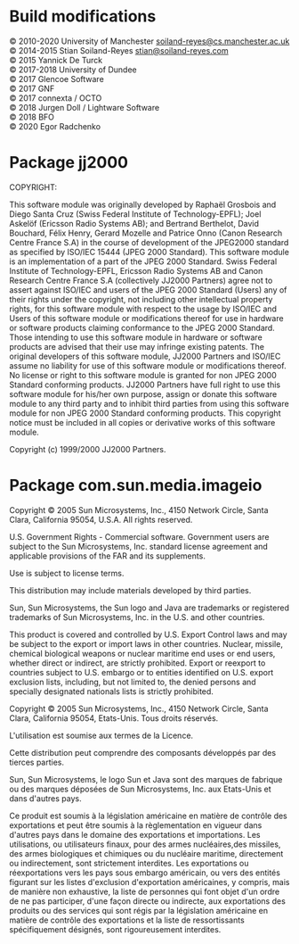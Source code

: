 # Build modifications

© 2010-2020 University of Manchester <soiland-reyes@cs.manchester.ac.uk>  
© 2014-2015 Stian Soiland-Reyes <stian@soiland-reyes.com>  
© 2015 Yannick De Turck  
© 2017-2018 University of Dundee  
© 2017 Glencoe Software  
© 2017 GNF  
© 2017 connexta / OCTO  
© 2018 Jurgen Doll / Lightware Software  
© 2018 BFO  
© 2020 Egor Radchenko  



# Package jj2000

 COPYRIGHT:

 This software module was originally developed by Raphaël Grosbois and
 Diego Santa Cruz (Swiss Federal Institute of Technology-EPFL); Joel
 Askelöf (Ericsson Radio Systems AB); and Bertrand Berthelot, David
 Bouchard, Félix Henry, Gerard Mozelle and Patrice Onno (Canon Research
 Centre France S.A) in the course of development of the JPEG2000
 standard as specified by ISO/IEC 15444 (JPEG 2000 Standard). This
 software module is an implementation of a part of the JPEG 2000
 Standard. Swiss Federal Institute of Technology-EPFL, Ericsson Radio
 Systems AB and Canon Research Centre France S.A (collectively JJ2000
 Partners) agree not to assert against ISO/IEC and users of the JPEG
 2000 Standard (Users) any of their rights under the copyright, not
 including other intellectual property rights, for this software module
 with respect to the usage by ISO/IEC and Users of this software module
 or modifications thereof for use in hardware or software products
 claiming conformance to the JPEG 2000 Standard. Those intending to use
 this software module in hardware or software products are advised that
 their use may infringe existing patents. The original developers of
 this software module, JJ2000 Partners and ISO/IEC assume no liability
 for use of this software module or modifications thereof. No license
 or right to this software module is granted for non JPEG 2000 Standard
 conforming products. JJ2000 Partners have full right to use this
 software module for his/her own purpose, assign or donate this
 software module to any third party and to inhibit third parties from
 using this software module for non JPEG 2000 Standard conforming
 products. This copyright notice must be included in all copies or
 derivative works of this software module.

Copyright (c) 1999/2000 JJ2000 Partners.


# Package com.sun.media.imageio

Copyright © 2005 Sun Microsystems, Inc., 4150 Network Circle, Santa
Clara, California 95054, U.S.A. All rights reserved.

U.S. Government Rights - Commercial software.  Government users are
subject to the Sun Microsystems, Inc. standard license agreement and
applicable provisions of the FAR and its supplements.

Use is subject to license terms.

This distribution may include materials developed by third parties.

Sun, Sun Microsystems, the Sun logo and Java are trademarks or
registered trademarks of Sun Microsystems, Inc. in the U.S. and
other countries.

This product is covered and controlled by U.S. Export Control laws and
may be subject to the export or import laws in other countries.
Nuclear, missile, chemical biological weapons or nuclear maritime end
uses or end users, whether direct or indirect, are strictly
prohibited.  Export or reexport to countries subject to U.S. embargo or
to entities identified on U.S. export exclusion lists, including, but
not limited to, the denied persons and specially designated nationals
lists is strictly prohibited.

Copyright © 2005 Sun Microsystems, Inc., 4150 Network Circle, Santa
Clara, California 95054, Etats-Unis. Tous droits réservés.

L'utilisation est soumise aux termes de la Licence.

Cette distribution peut comprendre des composants développés par des
tierces parties.

Sun, Sun Microsystems, le logo Sun et Java sont des marques de fabrique
ou des marques déposées de Sun Microsystems, Inc. aux Etats-Unis et
dans d'autres pays.

Ce produit est soumis à la législation américaine en matière de
contrôle des exportations et peut être soumis à la règlementation en
vigueur dans d'autres pays dans le domaine des exportations et
importations. Les utilisations, ou utilisateurs finaux, pour des armes
nucléaires,des missiles, des armes biologiques et chimiques ou du
nucléaire maritime, directement ou indirectement, sont strictement
interdites. Les exportations ou réexportations vers les pays sous
embargo américain, ou vers des entités figurant sur les listes
d'exclusion d'exportation américaines, y compris, mais de manière non
exhaustive, la liste de personnes qui font objet d'un ordre de ne pas
participer, d'une façon directe ou indirecte, aux exportations des
produits ou des services qui sont régis  par la législation américaine
en matière de contrôle des exportations et la liste de ressortissants
spécifiquement désignés, sont rigoureusement interdites.
